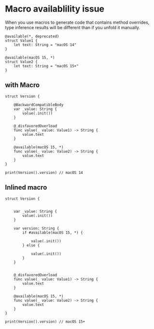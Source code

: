 # Macro availablility issue

When you use macros to generate code that contains method overrides, type inference results will be different than if you unfold it manually.


```
@available(*, deprecated)
struct Value1 {
    let text: String = "macOS 14"
}

@available(macOS 15, *)
struct Value2 {
    let text: String = "macOS 15+"
}
```


## with Macro
```
struct Version {
    
    @BackwardCompatibleBody
    var _value: String {
        value(.init())
    }
    
    @_disfavoredOverload
    func value(_ value: Value1) -> String {
        value.text
    }

    @available(macOS 15, *)
    func value(_ value: Value2) -> String {
        value.text
    }
}

print(Version().version) // macOS 14
```

## Inlined macro
```
struct Version {
    
    
    var _value: String {
        value(.init())
    }
    
    var version: String {
        if #available(macOS 15, *) {
            
            value(.init())
        } else {
            
            value(.init())
        }
    }
    
    
    @_disfavoredOverload
    func value(_ value: Value1) -> String {
        value.text
    }

    @available(macOS 15, *)
    func value(_ value: Value2) -> String {
        value.text
    }
}

print(Version().version) // macOS 15+
```
